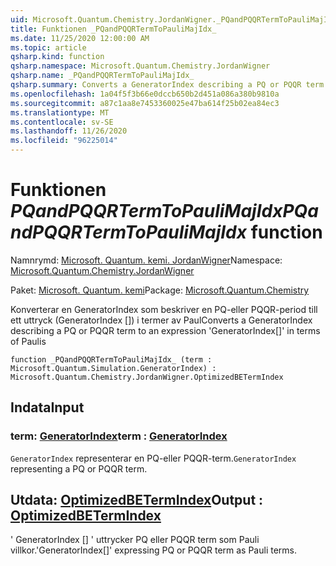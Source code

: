 ```yaml
---
uid: Microsoft.Quantum.Chemistry.JordanWigner._PQandPQQRTermToPauliMajIdx_
title: Funktionen _PQandPQQRTermToPauliMajIdx_
ms.date: 11/25/2020 12:00:00 AM
ms.topic: article
qsharp.kind: function
qsharp.namespace: Microsoft.Quantum.Chemistry.JordanWigner
qsharp.name: _PQandPQQRTermToPauliMajIdx_
qsharp.summary: Converts a GeneratorIndex describing a PQ or PQQR term to an expression 'GeneratorIndex[]' in terms of Paulis
ms.openlocfilehash: 1a04f5f3b66e0dccb650b2d451a086a380b9810a
ms.sourcegitcommit: a87c1aa8e7453360025e47ba614f25b02ea84ec3
ms.translationtype: MT
ms.contentlocale: sv-SE
ms.lasthandoff: 11/26/2020
ms.locfileid: "96225014"
---
```

# <a name="_pqandpqqrtermtopaulimajidx_-function"></a><span data-ttu-id="a03c9-102">Funktionen _PQandPQQRTermToPauliMajIdx_</span><span class="sxs-lookup"><span data-stu-id="a03c9-102">_PQandPQQRTermToPauliMajIdx_ function</span></span>

<span data-ttu-id="a03c9-103">Namnrymd: [Microsoft. Quantum. kemi. JordanWigner](xref:Microsoft.Quantum.Chemistry.JordanWigner)</span><span class="sxs-lookup"><span data-stu-id="a03c9-103">Namespace: [Microsoft.Quantum.Chemistry.JordanWigner](xref:Microsoft.Quantum.Chemistry.JordanWigner)</span></span>

<span data-ttu-id="a03c9-104">Paket: [Microsoft. Quantum. kemi](https://nuget.org/packages/Microsoft.Quantum.Chemistry)</span><span class="sxs-lookup"><span data-stu-id="a03c9-104">Package: [Microsoft.Quantum.Chemistry](https://nuget.org/packages/Microsoft.Quantum.Chemistry)</span></span>


<span data-ttu-id="a03c9-105">Konverterar en GeneratorIndex som beskriver en PQ-eller PQQR-period till ett uttryck (GeneratorIndex []) i termer av Paul</span><span class="sxs-lookup"><span data-stu-id="a03c9-105">Converts a GeneratorIndex describing a PQ or PQQR term to an expression 'GeneratorIndex[]' in terms of Paulis</span></span>

```qsharp
function _PQandPQQRTermToPauliMajIdx_ (term : Microsoft.Quantum.Simulation.GeneratorIndex) : Microsoft.Quantum.Chemistry.JordanWigner.OptimizedBETermIndex
```


## <a name="input"></a><span data-ttu-id="a03c9-106">Indata</span><span class="sxs-lookup"><span data-stu-id="a03c9-106">Input</span></span>

### <a name="term--generatorindex"></a><span data-ttu-id="a03c9-107">term: [GeneratorIndex](xref:Microsoft.Quantum.Simulation.GeneratorIndex)</span><span class="sxs-lookup"><span data-stu-id="a03c9-107">term : [GeneratorIndex](xref:Microsoft.Quantum.Simulation.GeneratorIndex)</span></span>

<span data-ttu-id="a03c9-108">`GeneratorIndex` representerar en PQ-eller PQQR-term.</span><span class="sxs-lookup"><span data-stu-id="a03c9-108">`GeneratorIndex` representing a PQ or PQQR term.</span></span>



## <a name="output--optimizedbetermindex"></a><span data-ttu-id="a03c9-109">Utdata: [OptimizedBETermIndex](xref:Microsoft.Quantum.Chemistry.JordanWigner.OptimizedBETermIndex)</span><span class="sxs-lookup"><span data-stu-id="a03c9-109">Output : [OptimizedBETermIndex](xref:Microsoft.Quantum.Chemistry.JordanWigner.OptimizedBETermIndex)</span></span>

<span data-ttu-id="a03c9-110">' GeneratorIndex [] ' uttrycker PQ eller PQQR term som Pauli villkor.</span><span class="sxs-lookup"><span data-stu-id="a03c9-110">'GeneratorIndex[]' expressing PQ or PQQR term as Pauli terms.</span></span>